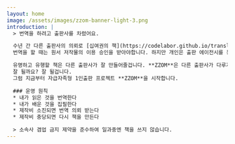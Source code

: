 ```yaml
---
layout: home
image: /assets/images/zzom-banner-light-3.png
introduction: |
  > 번역을 하려고 출판사를 차렸어요.

  수년 간 다른 출판사의 의뢰로 [십여권의 책](https://codelabor.github.io/translating-developer/)을 번역했습니다. 그러던 어느 날 **유행하는 책**이나 **돈되는 책**말고, 유행이 아니거나 덜 팔리더라도 **내가 보고 싶고, 다른 사람도 보면 좋을 책**을 번역하고 싶다는 생각이 들었습니다.
  번역을 할 때는 원서 저작물의 이용 승인을 받아야합니다. 하지만 개인은 출판 에이전시를 통해 저작권 중개 신청을 할 수 없습니다. 그래서 아예 1인출판사를 차렸습니다. 

  유명하고 유행할 책은 다른 출판사가 잘 만들어줄겁니다. **ZZOM**은 다른 출판사가 다루지 않지만 내가 보고 싶고, 내가 보니 좋고, 다른 사람도 보면 좋을 책을 낼 것입니다. 
  잘 될까요? 잘 될겁니다. 
  그럼 지금부터 자급자족형 1인출판 프로젝트 **ZZOM**을 시작합니다.

  ### 운영 원칙
  * 내가 읽은 것을 번역한다
  * 내가 배운 것을 집필한다
  * 제작비 소진되면 번역 의뢰 받는다
  * 제작비 충당되면 다시 책을 만든다

  > 소속사 겸업 금지 제약을 준수하여 일과중엔 책을 쓰지 않습니다.
---
```

